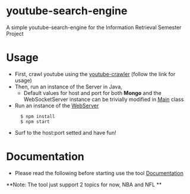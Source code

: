 # youtube-search-engine
A simple youtube-search-engine for the Information Retrieval Semester Project

# Usage
- First, crawl youtube using the [youtube-crawler](https://github.com/peveloper/youtube-search-engine/tree/master/youtube-crawler) (follow the link for usage)
- Then, run an instance of the Server in Java,
  - Default values for host and port for both **Mongo** and the WebSocketServer instance can be trivially modified in [Main](https://github.com/peveloper/youtube-search-engine/blob/master/java/src/main/java/Main.java) class
- Run an instance of the [WebServer](https://github.com/peveloper/youtube-search-engine/tree/master/webpage)
  ```
    $ npm install
    $ npm start
  ```
- Surf to the host:port setted and have fun!

# Documentation
- Please read the following before starting use the tool [Documentation](https://github.com/peveloper/youtube-search-engine/blob/master/Documentation.pdf)

**Note: The tool just support 2 topics for now, NBA and NFL **

